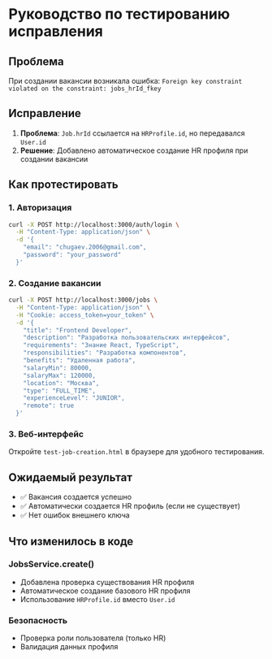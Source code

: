 # Руководство по тестированию исправления

## Проблема
При создании вакансии возникала ошибка: `Foreign key constraint violated on the constraint: jobs_hrId_fkey`

## Исправление
1. **Проблема**: `Job.hrId` ссылается на `HRProfile.id`, но передавался `User.id`
2. **Решение**: Добавлено автоматическое создание HR профиля при создании вакансии

## Как протестировать

### 1. Авторизация
```bash
curl -X POST http://localhost:3000/auth/login \
  -H "Content-Type: application/json" \
  -d '{
    "email": "chugaev.2006@gmail.com",
    "password": "your_password"
  }'
```

### 2. Создание вакансии
```bash
curl -X POST http://localhost:3000/jobs \
  -H "Content-Type: application/json" \
  -H "Cookie: access_token=your_token" \
  -d '{
    "title": "Frontend Developer",
    "description": "Разработка пользовательских интерфейсов",
    "requirements": "Знание React, TypeScript",
    "responsibilities": "Разработка компонентов",
    "benefits": "Удаленная работа",
    "salaryMin": 80000,
    "salaryMax": 120000,
    "location": "Москва",
    "type": "FULL_TIME",
    "experienceLevel": "JUNIOR",
    "remote": true
  }'
```

### 3. Веб-интерфейс
Откройте `test-job-creation.html` в браузере для удобного тестирования.

## Ожидаемый результат
- ✅ Вакансия создается успешно
- ✅ Автоматически создается HR профиль (если не существует)
- ✅ Нет ошибок внешнего ключа

## Что изменилось в коде

### JobsService.create()
- Добавлена проверка существования HR профиля
- Автоматическое создание базового HR профиля
- Использование `HRProfile.id` вместо `User.id`

### Безопасность
- Проверка роли пользователя (только HR)
- Валидация данных профиля
